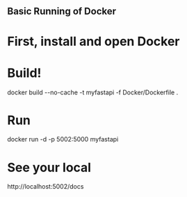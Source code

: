 ## Basic Running of Docker

# First, install and open Docker

# Build!
docker build --no-cache -t myfastapi -f Docker/Dockerfile .

# Run
docker run -d -p 5002:5000 myfastapi  

# See your local
http://localhost:5002/docs


